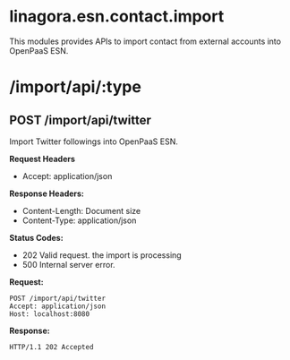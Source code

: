 # linagora.esn.contact.import

This modules provides APIs to import contact from external accounts into OpenPaaS ESN.


# /import/api/:type

## POST /import/api/twitter

Import Twitter followings into OpenPaaS ESN.

**Request Headers**

- Accept: application/json

**Response Headers:**

- Content-Length: Document size
- Content-Type: application/json

**Status Codes:**

- 202 Valid request. the import is processing
- 500 Internal server error.

**Request:**

    POST /import/api/twitter
    Accept: application/json
    Host: localhost:8080

**Response:**

    HTTP/1.1 202 Accepted
